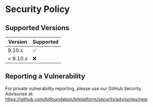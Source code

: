 # Security Policy

## Supported Versions

| Version | Supported          |
| ------- | ------------------ |
| 9.10.x   | :white_check_mark: |
| < 9.10.x   | :x:                |

## Reporting a Vulnerability

For private vulnerability reporting, please use our GitHub Security Advisories at:
https://github.com/bitfoundation/bitplatform/security/advisories/new